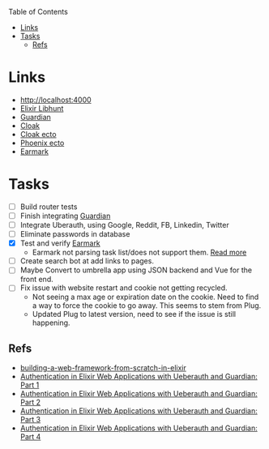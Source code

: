 Table of Contents
- [Links](#links)
- [Tasks](#tasks)
  - [Refs](#refs)

# Links

* [http://localhost:4000](http://localhost:4000)
* [Elixir Libhunt](https://elixir.libhunt.com/)
* [Guardian](https://hexdocs.pm/guardian/tutorial-start.html)
* [Cloak](https://hexdocs.pm/cloak/1.0.2/install.html#content)
* [Cloak ecto](https://hexdocs.pm/cloak_ecto/1.0.1/install.html#content)
* [Phoenix ecto](https://hexdocs.pm/phoenix/ecto.html#content)
* [Earmark](https://hexdocs.pm/earmark/Earmark.html)

# Tasks

- [ ] Build router tests
- [ ] Finish integrating [Guardian](https://hexdocs.pm/guardian/tutorial-start.html)
- [ ] Integrate Uberauth, using Google, Reddit, FB, Linkedin, Twitter
- [ ] Eliminate passwords in database
- [x] Test and verify [Earmark](https://hexdocs.pm/earmark/Earmark.html)
  - Earmark not parsing task list/does not support them. [Read more](https://github.com/pragdave/earmark/issues/126)
- [ ] Create search bot at add links to pages.
- [ ] Maybe Convert to umbrella app using JSON backend and Vue for the front end.
- [ ] Fix issue with website restart and cookie not getting recycled.
  - Not seeing a max age or expiration date on the cookie. Need to find a way to force the cookie to go away. This seems to stem from Plug.
  - Updated Plug to latest version, need to see if the issue is still happening.


## Refs

  * [building-a-web-framework-from-scratch-in-elixir](https://codewords.recurse.com/issues/five/building-a-web-framework-from-scratch-in-elixir)
  * [Authentication in Elixir Web Applications with Ueberauth and Guardian: Part 1](https://thoughtbot.com/blog/authentication-in-elixir-web-applications-with-guardian-part-1)
  * [Authentication in Elixir Web Applications with Ueberauth and Guardian: Part 2](https://thoughtbot.com/blog/authentication-in-elixir-web-applications-with-guardian-part-2)
  * [Authentication in Elixir Web Applications with Ueberauth and Guardian: Part 3](https://thoughtbot.com/blog/authentication-in-elixir-web-applications-with-guardian-part-3)
  * [Authentication in Elixir Web Applications with Ueberauth and Guardian: Part 4](https://thoughtbot.com/blog/authentication-in-elixir-web-applications-with-ueberauth-and-guardian-part-4)
